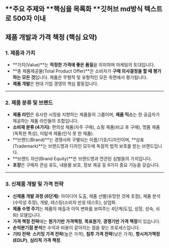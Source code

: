 

**주요 주제와 **핵심을 목록화 **깃허브 md방식 텍스트로 500자 이내
---

## **제품 개발과 가격 책정 (핵심 요약)**

### **1. 제품과 가치**

* **가치(Value)**는 **적정한 가격에 좋은 품질**을 의미하며 마케팅의 토대입니다.
* **총 제품제공물(Total Product Offer)**은 소비자가 **구매 의사결정을 할 때 평가하는 모든 것**입니다. 제품은 무형적 및 유형적인 모든 측면에서 평가됩니다.
* **제품 개발**은 현대 기업 경영의 핵심 활동입니다.

---

### **2. 제품 분류 및 브랜드**

* **제품 라인**은 유사한 시장을 지향하는 제품들의 그룹이며, **제품 믹스**는 한 공급자가 제공하는 제품 라인들의 조합입니다.
* **소비재 분류 (4가지)**: 편의성 제품(자주 구매), 쇼핑 제품(비교 후 구매), 명품 제품(독특한 특성), 미탐색 제품(인식 못 한 제품).
* **브랜드(Brand)**는 경쟁사와 구별되는 이름/기호/디자인이며, **상표(Trademark)**는 브랜드명과 디자인 모두에 독점적 법적 보호를 받는 브랜드입니다.
* **브랜드 자산(Brand Equity)**은 브랜드명과 연관된 심벌들의 가치입니다.
* **포장**은 구매자 관심 유도, 내용물 보호, 정보 제공 등 6가지 중요 기능을 갖습니다.

---

### **3. 신제품 개발 및 가격 전략**

* **신제품 개발 과정 (6단계)**: 아이디어 도출, 제품 선별(유망한 것에 초점), 제품 분석(수익성 추정), 개발, 테스팅(소비자 반응 테스트), 상업화.
* **제품 수명 주기**는 제품의 매출과 이익 변화를 보여주는 4단계(도입, 성장, 성숙, 쇠퇴) 모델입니다.
* **가격 책정 전략**에는 **원가기반 가격책정**, **목표원가**, **경쟁기반 가격 책정**이 있습니다.
* **손익분기점 분석**은 수익과 비용이 같아지는 점을 찾는 프로세스입니다.
* **기타 전략**: **스키밍 가격 전략**(높은 가격), **침투 가격 전략**(낮은 가격), **항시저가책정(EDLP)**, **심리적 가격 책정**.
